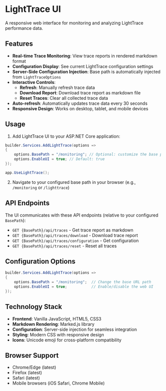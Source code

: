 # LightTrace UI

A responsive web interface for monitoring and analyzing LightTrace performance data.

## Features

- **Real-time Trace Monitoring**: View trace reports in rendered markdown format
- **Configuration Display**: See current LightTrace configuration settings
- **Server-Side Configuration Injection**: Base path is automatically injected from `LightTraceOptions`
- **Interactive Controls**:
  - **Refresh**: Manually refresh trace data
  - **Download Report**: Download trace report as markdown file
  - **Reset Traces**: Clear all collected trace data
- **Auto-refresh**: Automatically updates trace data every 30 seconds
- **Responsive Design**: Works on desktop, tablet, and mobile devices

## Usage

1. Add LightTrace UI to your ASP.NET Core application:

```csharp
builder.Services.AddLightTrace(options =>
{
    options.BasePath = "/monitoring"; // Optional: customize the base path
    options.EnableUI = true; // Default: true
});

app.UseLightTrace();
```

2. Navigate to your configured base path in your browser (e.g., `/monitoring` or `/lighttrace`)

## API Endpoints

The UI communicates with these API endpoints (relative to your configured `BasePath`):

- `GET {BasePath}/api/traces` - Get trace report as markdown
- `GET {BasePath}/api/traces/download` - Download trace report
- `GET {BasePath}/api/traces/configuration` - Get configuration
- `GET {BasePath}/api/traces/reset` - Reset all traces

## Configuration Options

```csharp
builder.Services.AddLightTrace(options =>
{
    options.BasePath = "/monitoring";  // Change the base URL path
    options.EnableUI = true;           // Enable/disable the web UI
});
```

## Technology Stack

- **Frontend**: Vanilla JavaScript, HTML5, CSS3
- **Markdown Rendering**: Marked.js library
- **Configuration**: Server-side injection for seamless integration
- **Styling**: Modern CSS with responsive design
- **Icons**: Unicode emoji for cross-platform compatibility

## Browser Support

- Chrome/Edge (latest)
- Firefox (latest)
- Safari (latest)
- Mobile browsers (iOS Safari, Chrome Mobile)